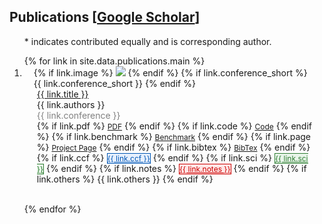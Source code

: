 <!-- <h2 id="publications" style="margin: 2px 0px -15px;">Publications [<a href="https://scholar.google.com/citations?user=nRPD3tAAAAAJ&hl=en">Google Scholar</a>]</h2> -->

<h2 id="publications">
  Publications [<a href="https://scholar.google.com/citations?user=nRPD3tAAAAAJ&hl=en">Google Scholar</a>]
</h2>

<div class="publications">
<ol class="bibliography">
<!-- <p style="text-align:center; font-size:14px;"><font color="#006621" face="Arial Black"><b>Stand on the shoulders of giants, learning from the great work</b></font></p> -->
<!-- <p style="text-align:center;">&ast; indicates contributed equally and <i class="fa-regular fa-envelope fa-xs"></i> is corresponding author.</p> -->

<p style="text-align:left;">&ast; indicates contributed equally and <i class="fa-regular fa-envelope fa-xs"></i> is corresponding author.</p>
{% for link in site.data.publications.main %}

<li>
<div class="pub-row {% if link.highlight %}highlight{% endif %}">
  <div class="col-sm-3 abbr" style="position: relative;padding-right: 15px;padding-left: 15px;">
    {% if link.image %} 
    <img src="{{ link.image }}" class="teaser img-fluid z-depth-1" style="width=100;height=40%">
    {% endif %}
    {% if link.conference_short %} 
    <abbr class="badge">{{ link.conference_short }}</abbr>
    {% endif %}
  </div>
  <div class="col-sm-9" style="position: relative;padding-right: 15px;padding-left: 20px;">
      <div class="title"><a href="{{ link.pdf }}">{{ link.title }}</a></div>
      <div class="author">{{ link.authors }}</div>
      <div class="periodical" style="color: gray;">{{ link.conference }}
      </div>
    <div class="links">
      {% if link.pdf %} 
      <a href="{{ link.pdf }}" class="btn btn-sm z-depth-0" role="button" target="_blank" style="font-size:12px;">PDF</a>
      {% endif %}
      {% if link.code %} 
      <a href="{{ link.code }}" class="btn btn-sm z-depth-0" role="button" target="_blank" style="font-size:12px;">Code</a>
      {% endif %}
      {% if link.benchmark %} 
      <a href="{{ link.benchmark }}" class="btn btn-sm z-depth-0" role="button" target="_blank" style="font-size:12px;">Benchmark</a>
      {% endif %}
      {% if link.page %} 
      <a href="{{ link.page }}" class="btn btn-sm z-depth-0" role="button" target="_blank" style="font-size:12px;">Project Page</a>
      {% endif %}
      {% if link.bibtex %} 
      <a href="{{ link.bibtex }}" class="btn btn-sm z-depth-0" role="button" target="_blank" style="font-size:12px;">BibTex</a>
      {% endif %}
      {% if link.ccf %} 
      <a href="{{ link.bibtex }}" class="btn btn-sm z-depth-0" role="button" target="_blank" style="font-size:12px; color: #0056b3; background-color: #e6f0ff; border: 1px solid #0056b3;">{{ link.ccf }}</a>
      {% endif %}
      {% if link.sci %} 
      <a href="{{ link.bibtex }}" class="btn btn-sm z-depth-0" role="button" target="_blank" style="font-size:12px; color: #2e7d32; background-color: #e8f5e9; border: 1px solid #2e7d32;">{{ link.sci }}</a>
      {% endif %}
      {% if link.notes %} 
      <!-- <i class="note" style="color:#e74d3c">{{ link.notes }}</i> -->
      <!-- <span style="color: #e74d3c; font-weight: bold; font-size: 0.9em;">
        {{ link.notes }}
      </span> -->
      <a href="{{ link.bibtex }}" class="btn btn-sm z-depth-0" role="button" target="_blank" style="font-size:12px; color: #cc0000; background-color: #ffe5e5; border: 1px solid #cc0000;">{{ link.notes }}</a>
      {% endif %}
      {% if link.others %} 
      {{ link.others }}
      {% endif %}
    </div>
  </div>
</div>
</li>

<br>

{% endfor %}

</ol>
</div>

